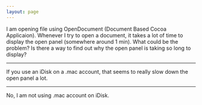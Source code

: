 ```yaml
---
layout: page
---
```




I am opening file using OpenDocument (Document Based Cocoa Applicaion). Whenever I try to open a document, it takes a lot of time to display the open panel (somewhere around 1 min). What could be the problem?  Is there a way to find out why the open panel is taking so long to display?

----

If you use an iDisk on a .mac account, that seems to really slow down the open panel a lot.

----

No, I am not using .mac account on iDisk.
